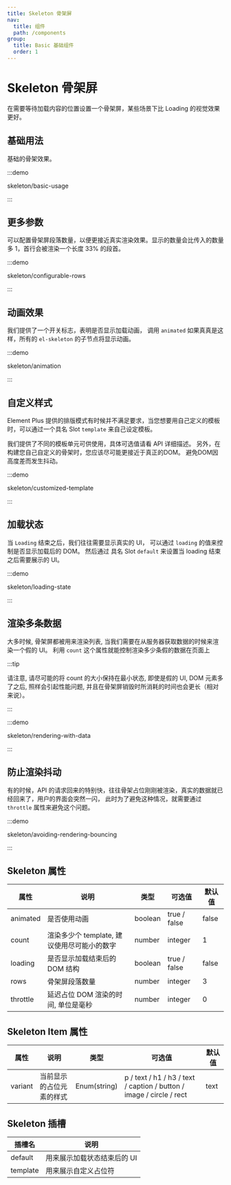 ```yaml
---
title: Skeleton 骨架屏
nav:
  title: 组件
  path: /components
group:
  title: Basic 基础组件
  order: 1
---
```

# Skeleton 骨架屏

在需要等待加载内容的位置设置一个骨架屏，某些场景下比 Loading 的视觉效果更好。

## 基础用法

基础的骨架效果。

:::demo

skeleton/basic-usage

:::

## 更多参数

可以配置骨架屏段落数量，以便更接近真实渲染效果。显示的数量会比传入的数量多 1，首行会被渲染一个长度 33% 的段首。

:::demo

skeleton/configurable-rows

:::

## 动画效果

我们提供了一个开关标志，表明是否显示加载动画， 调用 `animated` 如果真真是这样，所有的 `el-skeleton` 的子节点将显示动画。

:::demo

skeleton/animation

:::

## 自定义样式

Element Plus 提供的排版模式有时候并不满足要求，当您想要用自己定义的模板时，可以通过一个具名 Slot `template` 来自己设定模板。

我们提供了不同的模板单元可供使用，具体可选值请看 API 详细描述。 另外，在构建您自己自定义的骨架时，您应该尽可能更接近于真正的DOM。 避免DOM因高度差而发生抖动。

:::demo

skeleton/customized-template

:::

## 加载状态

当 `Loading` 结束之后，我们往往需要显示真实的 UI， 可以通过 `loading` 的值来控制是否显示加载后的 DOM。 然后通过 具名 Slot `default` 来设置当 loading 结束之后需要展示的 UI。

:::demo

skeleton/loading-state

:::

## 渲染多条数据

大多时候, 骨架屏都被用来渲染列表, 当我们需要在从服务器获取数据的时候来渲染一个假的 UI。 利用 `count` 这个属性就能控制渲染多少条假的数据在页面上

:::tip

请注意, 请尽可能的将 count 的大小保持在最小状态, 即使是假的 UI, DOM 元素多了之后, 照样会引起性能问题, 并且在骨架屏销毁时所消耗的时间也会更长（相对来说）。

:::

:::demo

skeleton/rendering-with-data

:::

## 防止渲染抖动

有的时候，API 的请求回来的特别快，往往骨架占位刚刚被渲染，真实的数据就已经回来了，用户的界面会突然一闪， 此时为了避免这种情况，就需要通过 `throttle` 属性来避免这个问题。

:::demo

skeleton/avoiding-rendering-bouncing

:::

## Skeleton 属性

| 属性       | 说明                          | 类型      | 可选值          | 默认值   |
| -------- | --------------------------- | ------- | ------------ | ----- |
| animated | 是否使用动画                      | boolean | true / false | false |
| count    | 渲染多少个 template, 建议使用尽可能小的数字 | number  | integer      | 1     |
| loading  | 是否显示加载结束后的 DOM 结构           | boolean | true / false | false |
| rows     | 骨架屏段落数量                     | number  | integer      | 3     |
| throttle | 延迟占位 DOM 渲染的时间, 单位是毫秒       | number  | integer      | 0     |

## Skeleton Item 属性

| 属性      | 说明           | 类型           | 可选值                                                                  | 默认值  |
| ------- | ------------ | ------------ | -------------------------------------------------------------------- | ---- |
| variant | 当前显示的占位元素的样式 | Enum(string) | p / text / h1 / h3 / text / caption / button / image / circle / rect | text |

## Skeleton 插槽

| 插槽名      | 说明              |
| -------- | --------------- |
| default  | 用来展示加载状态结束后的 UI |
| template | 用来展示自定义占位符      |
